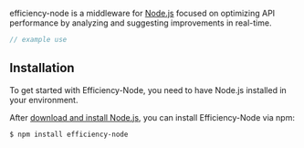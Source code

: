 efficiency-node is a middleware for [Node.js](http://nodejs.org) focused on optimizing API performance by analyzing and suggesting improvements in real-time.

```js
// example use
```

## Installation

To get started with Efficiency-Node, you need to have Node.js installed in your environment. 

After [download and install Node.js](https://nodejs.org/en/download/), you can install Efficiency-Node via npm:

```console
$ npm install efficiency-node
```